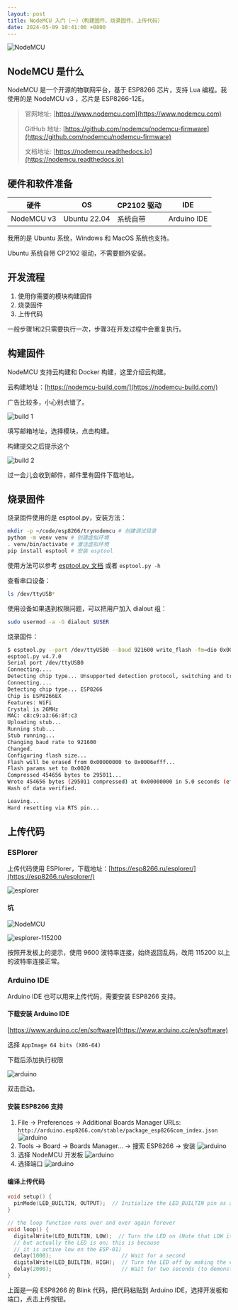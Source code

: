 ```yaml
---
layout: post
title: NodeMCU 入门（一）（构建固件、烧录固件、上传代码）
date: 2024-05-09 10:41:00 +0800
---
```

![NodeMCU](/assets/img/NodeMCU/NodeMCU-1.jpg)

## NodeMCU 是什么

NodeMCU 是一个开源的物联网平台，基于 ESP8266 芯片，支持 Lua 编程。我使用的是 NodeMCU v3 ，芯片是 ESP8266-12E。

> 官网地址: [https://www.nodemcu.com](https://www.nodemcu.com)
>
> GitHub 地址: [https://github.com/nodemcu/nodemcu-firmware](https://github.com/nodemcu/nodemcu-firmware)
>
> 文档地址: [https://nodemcu.readthedocs.io](https://nodemcu.readthedocs.io)

## 硬件和软件准备

| 硬件 | OS | CP2102 驱动 | IDE |
| --- | --- | --- | --- |
| NodeMCU v3 | Ubuntu 22.04 | 系统自带 | Arduino IDE |

我用的是 Ubuntu 系统，Windows 和 MacOS 系统也支持。

Ubuntu 系统自带 CP2102 驱动，不需要额外安装。

## 开发流程

1. 使用你需要的模块构建固件
2. 烧录固件
3. 上传代码

一般步骤1和2只需要执行一次，步骤3在开发过程中会重复执行。

## 构建固件

NodeMCU 支持云构建和 Docker 构建，这里介绍云构建。

云构建地址：[https://nodemcu-build.com/](https://nodemcu-build.com/)

广告比较多，小心别点错了。

![build 1](/assets/img/NodeMCU/cloud-build-1.png)

填写邮箱地址，选择模块，点击构建。

构建提交之后提示这个

![build 2](/assets/img/NodeMCU/cloud-build-2.png)

过一会儿会收到邮件，邮件里有固件下载地址。

## 烧录固件

烧录固件使用的是 esptool.py，安装方法：

```bash
mkdir -p ~/code/esp8266/trynodemcu # 创建调试目录
python -m venv venv # 创建虚拟环境
. venv/bin/activate # 激活虚拟环境
pip install esptool # 安装 esptool
```

使用方法可以参考 [esptool.py 文档](https://docs.espressif.com/projects/esptool/en/latest/esp32/) 或者 `esptool.py -h`

查看串口设备：

```bash
ls /dev/ttyUSB*
```

使用设备如果遇到权限问题，可以把用户加入 dialout 组：

```bash
sudo usermod -a -G dialout $USER
```

烧录固件：

```bash
$ esptool.py --port /dev/ttyUSB0 --baud 921600 write_flash -fm=dio 0x00000 ~/下载/nodemcu-release-7-modules-2024-05-09-03-10-36-float.bin
esptool.py v4.7.0
Serial port /dev/ttyUSB0
Connecting....
Detecting chip type... Unsupported detection protocol, switching and trying again...
Connecting....
Detecting chip type... ESP8266
Chip is ESP8266EX
Features: WiFi
Crystal is 26MHz
MAC: c8:c9:a3:66:8f:c3
Uploading stub...
Running stub...
Stub running...
Changing baud rate to 921600
Changed.
Configuring flash size...
Flash will be erased from 0x00000000 to 0x0006efff...
Flash params set to 0x0020
Compressed 454656 bytes to 295011...
Wrote 454656 bytes (295011 compressed) at 0x00000000 in 5.0 seconds (effective 729.2 kbit/s)...
Hash of data verified.

Leaving...
Hard resetting via RTS pin...
```

## 上传代码

### ESPlorer

上传代码使用 ESPlorer，下载地址：[https://esp8266.ru/esplorer/](https://esp8266.ru/esplorer/)

![esplorer](/assets/img/NodeMCU/ESPlorer_v0.2.0.png)

#### 坑

![NodeMCU](/assets/img/NodeMCU/NodeMCU-2.jpg)

![esplorer-115200](/assets/img/NodeMCU/ESPlorer_v0.2.0-1.png)

按照开发板上的提示，使用 9600 波特率连接，始终返回乱码，改用 115200 以上的波特率连接正常。

### Arduino IDE

Arduino IDE 也可以用来上传代码，需要安装 ESP8266 支持。

#### 下载安装 Arduino IDE

[https://www.arduino.cc/en/software](https://www.arduino.cc/en/software)

选择 `AppImage 64 bits (X86-64)`

下载后添加执行权限

![arduino](/assets/img/NodeMCU/arduino-ide-5.png)

双击启动。

#### 安装 ESP8266 支持

1. File -> Preferences -> Additional Boards Manager URLs: `http://arduino.esp8266.com/stable/package_esp8266com_index.json`
![arduino](/assets/img/NodeMCU/arduino-ide-1.png)
2. Tools -> Board -> Boards Manager... -> 搜索 ESP8266 -> 安装
![arduino](/assets/img/NodeMCU/arduino-ide-2.png)
3. 选择 NodeMCU 开发板
![arduino](/assets/img/NodeMCU/arduino-ide-3.png)
4. 选择端口
![arduino](/assets/img/NodeMCU/arduino-ide-4.png)

#### 编译上传代码

```c
void setup() {
  pinMode(LED_BUILTIN, OUTPUT);  // Initialize the LED_BUILTIN pin as an output
}

// the loop function runs over and over again forever
void loop() {
  digitalWrite(LED_BUILTIN, LOW);  // Turn the LED on (Note that LOW is the voltage level
  // but actually the LED is on; this is because
  // it is active low on the ESP-01)
  delay(1000);                      // Wait for a second
  digitalWrite(LED_BUILTIN, HIGH);  // Turn the LED off by making the voltage HIGH
  delay(2000);                      // Wait for two seconds (to demonstrate the active low LED)
}
```

上面是一段 ESP8266 的 Blink 代码，把代码粘贴到 Arduino IDE，选择开发板和端口，点击上传按钮。
